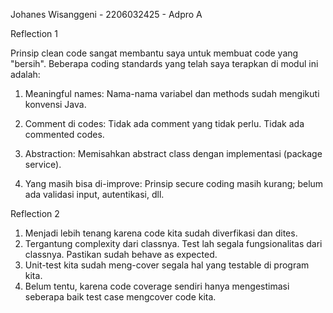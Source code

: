 Johanes Wisanggeni - 2206032425 - Adpro A

Reflection 1

Prinsip clean code sangat membantu saya untuk membuat code yang "bersih". Beberapa coding standards yang telah saya terapkan
di modul ini adalah:
1. Meaningful names:
   Nama-nama variabel dan methods sudah mengikuti konvensi Java.
2. Comment di codes:
   Tidak ada comment yang tidak perlu. Tidak ada commented codes.
3. Abstraction:
   Memisahkan abstract class dengan implementasi (package service).
   
4. Yang masih bisa di-improve: Prinsip secure coding masih kurang; belum ada validasi input, autentikasi, dll. 

Reflection 2

1. Menjadi lebih tenang karena code kita sudah diverfikasi dan dites. 
2. Tergantung complexity dari classnya. Test lah segala fungsionalitas dari classnya. Pastikan sudah behave as expected.
3. Unit-test kita sudah meng-cover segala hal yang testable di program kita.
4. Belum tentu, karena code coverage sendiri hanya mengestimasi seberapa baik test case mengcover code kita. 